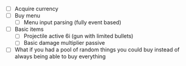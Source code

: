 - [ ] Acquire currency
- [ ] Buy menu
	- [ ] Menu input parsing (fully event based)
- [ ] Basic items
	- [ ] Projectile active 6i (gun with limited bullets)
	- [ ] Basic damage multiplier passive
- [ ] What if you had a pool of random things you could buy instead of always being able to buy everything